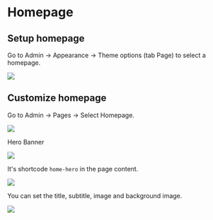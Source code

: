 # Homepage

## Setup homepage

Go to Admin -> Appearance -> Theme options (tab Page) to select a homepage.

![](/agon/images/homepage-setting.png)

## Customize homepage

Go to Admin -> Pages -> Select Homepage.

![](/agon/images/homepage-edit.png)

Hero Banner

![](/agon/images/homepage-hero.png)

It's shortcode `home-hero` in the page content.

![](/agon/images/homepage-shortcode-hero-1.png)

You can set the title, subtitle, image and background image.

![](/agon/images/homepage-shortcode-hero-2.png)